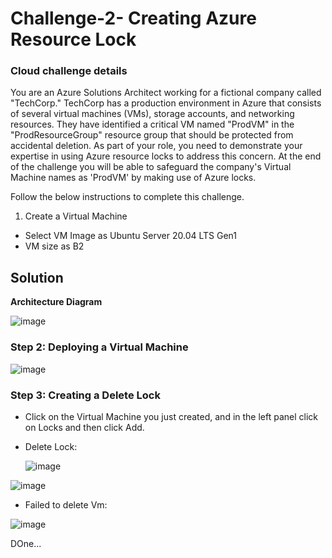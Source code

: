 # Challenge-2- Creating Azure Resource Lock

### Cloud challenge details

You are an Azure Solutions Architect working for a fictional company called "TechCorp." TechCorp has a production environment in Azure that consists of several virtual machines (VMs), storage accounts, and networking resources. They have identified a critical VM named "ProdVM" in the "ProdResourceGroup" resource group that should be protected from accidental deletion.  As part of your role, you need to demonstrate your expertise in using Azure resource locks to address this concern.
At the end of the challenge you will be able to safeguard the company's Virtual Machine names as 'ProdVM' by making use of Azure locks.

Follow the below instructions to complete this challenge.

1. Create a Virtual Machine
  - Select VM Image as Ubuntu Server 20.04 LTS Gen1
  - VM size as B2


## Solution

__Architecture Diagram__

![image](https://github.com/Tcarters/Cloud-Security-Journey/assets/71230412/8152e452-c06b-4baf-a3e7-55cc800a3c3e)



### Step 2: Deploying a Virtual Machine

![image](https://github.com/Tcarters/Cloud-Security-Journey/assets/71230412/f409de38-3073-4ff2-b2ee-60b0ba43a121)


### Step 3: Creating a Delete Lock

- Click on the Virtual Machine you just created, and in the left panel click on Locks and then click Add.
- Delete Lock:

  ![image](https://github.com/Tcarters/Cloud-Security-Journey/assets/71230412/b950018c-878f-4b34-9d92-141c5a66ebec)

![image](https://github.com/Tcarters/Cloud-Security-Journey/assets/71230412/c2782f60-65de-491a-b4bd-6afbe33bd6c6)

- Failed to delete Vm:

![image](https://github.com/Tcarters/Cloud-Security-Journey/assets/71230412/5ad687ce-4c1f-40ec-8311-a845f68314f3)


DOne...

  
